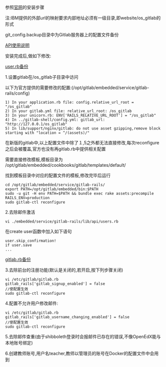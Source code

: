 参照[官网](https://about.gitlab.com/downloads/)的安装步骤

注:IBM提供的外部url的映射要求内部地址必须有一级目录,即website/os_gitlab的形式

git_config.backup目录中为Gitlab服务器上的配置文件备份

[API使用说明](https://github.com/gitlabhq/gitlabhq/tree/master/doc/api)

安装完成后,做如下修改:

[user.rb备份](https://github.com/rainymoon911/online_experiment_platform/blob/master/GitLab/git_config.backup/users.rb)

1.设置gitlab在/os_gitlab子目录中访问

以下为官方提供的需要修改的配置:(/opt/gitlab/embedded/service/gitlab-rails/config)

    1) In your application.rb file: config.relative_url_root = "/os_gitlab"
    2) In your gitlab.yml file: relative_url_root: /os_gitlab
    3) In your unicorn.rb: ENV['RAILS_RELATIVE_URL_ROOT'] = "/os_gitlab"
    4) In ../gitlab-shell/config.yml: gitlab_url: "http://127.0.0.1/os_gitlab"
    5) In lib/support/nginx/gitlab: do not use asset gzipping,remove block starting with "location = ^/(assets)/"
    
在新版的gitlab中,以上配置文件中除了１,5之外都无法直接修改,每次reconfigure之后会被覆盖,官方也没有再gitlab.rb中提供相关配置

需要直接修改模板,模板目录为 /opt/gitlab/embedded/cookbooks/gitlab/templates/default/

找到模板目录中对应的配置文件的模板,修改完毕后运行

    cd /opt/gitlab/embedded/service/gitlab-rails/
    export PATH=/opt/gitlab/embedded/bin:$PATH
    sudo -u git -H env PATH=$PATH && bundle exec rake assets:precompile RAILS_ENV=production
    sudo gitlab-ctl reconfigure



2.去除邮件激活


    vi ./embedded/service/gitlab-rails/lib/api/users.rb
    
在create user函数中加入如下语句
    
    user.skip_confirmation!
    if user.save
    ...

[gitlab.rb备份](https://github.com/rainymoon911/online_experiment_platform/blob/master/GitLab/git_config.backup/gitlab.rb)

3.去除前台的注册功能(默认是关闭的,若开启,按下列步骤关闭)

    vi /etc/gitlab/gitlab.rb
    gitlab_rails['gitlab_signup_enabled'] = false
    //使配置生效
    sudo gitlab-ctl reconfigure

4.配置不允许用户修改邮件:

    vi /etc/gitlab/gitlab.rb
    gitlab_rails['gitlab_username_changing_enabled'] = false
    //使配置生效
    sudo gitlab-ctl reconfigure
    
5.去除邮件查重(由于shibboleth登录时会报邮件已存在的错误,不像OpenEdX能与本地账号绑定)

6.创建教师账号,用户名teacher,教师以管理员的账号在Docker的配置文件中会用到
